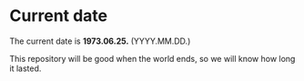 # Current date

The current date is **1973.06.25.** (YYYY.MM.DD.)

This repository will be good when the world ends, so we will know how long it lasted.
